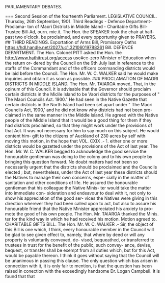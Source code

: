 <!-- PageHeader="NEW ZEALAND." --> PARLIAMENTARY DEBATES.
=== Second Session of the fourteenth Parliament. LEGISLATIVE COUNCIL. Thursday, 26th September, 1901. Third Readings - Defence Department-Proclama- ton of Maori Districts in Middle Island - Charitable Gifts Bill-Trustee Bill-Ad, ourn. mie.it. The Hon. the SPEAKER took the chair at half- past two o'clock. be proclaimed, and every opportunity given to PRAYERS. ## THIRD READINGS. Exportation of Arms Bill, Promissory Oaths https://hdl.handle.net/2027/uc1.32106019788261 Bill. DEFENCE DEPARTMENT. The Hon. Colonel PITT asked the Hon. the http://www.hathitrust.org/access use#cc-zero Minister of Education when the return or- dered by the Council on the 9th July last in reference to the staffs of the Commandant and of the officers commanding districts would be laid before the Council. The Hon. Mr. W. C. WALKER said he would make inquiries and obtain it as soon as possible. ### PROCLAMATION OF MAORI DISTRICTS IN MIDDLE ISLAND. The Hon. Mr. TAIAROA moved, That, in the opinum of this Council. it is advisable that the Governor should proclaim certain districts in the Midile Island to be Vaori districts for the purposes of " The Maori Councils Act. 1900." He had seen in the Native Gazette that certain districts in the North Island had been set apart under " The Maori Councils Act, 1900,' and he did not know why districts had not been pro- claimed in the same manner in the Middle Island. He agreed with the Native people of the Middle Island that it would be a good thing for them if they had districts proclaimed, so that they might work under the provisions of that Act. It was not necessary for him to say much on this subject. He would content him- gift to the citizens of Auckland of 230 acres by self with moving this motion, in the hope that VOL. CXIX .- 1. either one or more districts would be gazetted under the provisions of the Act of last year. The Hon. Mr. W. C. WALKER begged to acknowledge the good service the honourable gentleman was doing to the colony and to his own people by bringing this question forward. No doubt matters had not been so necessarily urgent that the districts should be proclaimed and the Councils elected ; but, nevertheless, under the Act of last year these districts should the Natives to manage their own concerns, espe- cially in the matter of sanitation and other conditions of life. He assured the honourable gentleman that his colleague the Native Minis- ter would take the matter into immediate con- sideration and endeavour to deal with it, not only to show his appreciation of the good ser- vices the Natives were giving in this direction wherever they had been called upon to act, but also to assure his honourable friend that the Native Minister appreciated his anxiety to pro- mote the good of his own people. The Hon. Mr. TAIAROA thanked the Minis. ter for the kind way in which he had received his motion. Motion agreed to. CHARITABLE GIFTS BILL. The Hon. Mr. W. C. WALKER .- Sir, the object of this Bill is one which, I think, every honourable member in the Council will be glad to see given effect to, namely, that where by deed or will any property is voluntarily conveyed, de- vised, bequeathed, or transferred to trustees in trust for the benefit of the public, such convey- ance, devise, bequest, or transfer shall be exempt from all duties which, but for this Act, would be payable thereon. I think it goes without saying that the Council will be unanimous in passing this clause. The only question which bas arisen in connection with it, it is only fair to mention, is that the question has been raised in conection with the exceedingly handsome Dr. Logan Campbell. It is found that that 